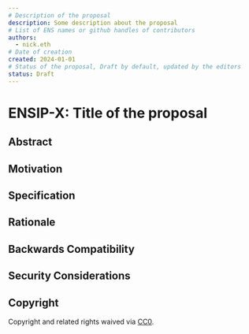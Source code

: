 ```yaml
---
# Description of the proposal
description: Some description about the proposal
# List of ENS names or github handles of contributors
authors:
  - nick.eth
# Date of creation
created: 2024-01-01
# Status of the proposal, Draft by default, updated by the editors
status: Draft
---
```


# ENSIP-X: Title of the proposal

## Abstract

<!---
A short description of the proposal outlining the purpose of the proposal and the changes it proposes.
-->

## Motivation

<!---

-->

## Specification

<!--
Your specification goes here and should be as detailed as possible.
It is possible include images, diagrams, example payloads, requests, etc, please use markdown and links to ipfs or other resources.
You can do this using [image description goes here](https://ipfs.io/ipfs/...)

Feel free to create subheadings as needed using the `###` and (sub sub sub headings) `####` markdown syntax.
-->

## Rationale

<!--
Optional rationale for the proposal.
-->

## Backwards Compatibility

<!--
Optional backwards compatibility section.
-->

## Security Considerations

<!--
Optional security considerations section.
-->

## Copyright

<!-- Just leave this how it is -->

Copyright and related rights waived via [CC0](https://creativecommons.org/publicdomain/zero/1.0/).
